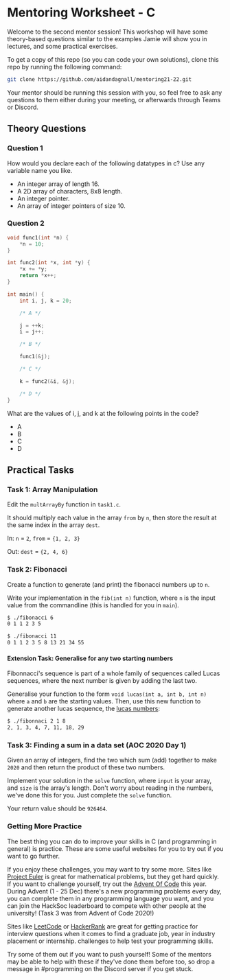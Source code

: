 # Mentoring Worksheet - C

Welcome to the second mentor session! This workshop will have some theory-based
questions similar to the examples Jamie will show you in lectures, and some
practical exercises.

To get a copy of this repo (so you can code your own solutions), clone this repo
by running the following command:

```bash
git clone https://github.com/aidandagnall/mentoring21-22.git
```

Your mentor should be running this session with you, so feel free to ask any
questions to them either during your meeting, or afterwards through Teams or
Discord.

## Theory Questions

### Question 1

How would you declare each of the following datatypes in c? Use any variable
name you like.

- An integer array of length 16.
- A 2D array of characters, 8x8 length.
- An integer pointer.
- An array of integer pointers of size 10.

### Question 2

```c
void func1(int *n) {
    *n = 10;
}

int func2(int *x, int *y) {
    *x += *y;
    return *x++;
}

int main() {
    int i, j, k = 20;

    /* A */

    j = ++k;
    i = j++;

    /* B */

    func1(&j);

    /* C */

    k = func2(&i, &j);

    /* D */
}

```

What are the values of i, j, and k at the following points in the code?

- A
- B
- C
- D

## Practical Tasks

### Task 1: Array Manipulation

Edit the `multArrayBy` function in `task1.c`.

It should multiply each value in the array `from` by `n`, then store the result
at the same index in the array `dest`.

In: `n` = `2`, `from` = `{1, 2, 3}`

Out: `dest` = `{2, 4, 6}`

### Task 2: Fibonacci

Create a function to generate (and print) the fibonacci numbers up to `n`.

Write your implementation in the `fib(int n)` function, where `n` is the input
value from the commandline (this is handled for you in `main`).

```bash
$ ./fibonacci 6
0 1 1 2 3 5

$ ./fibonacci 11
0 1 1 2 3 5 8 13 21 34 55
```

#### Extension Task: Generalise for any two starting numbers

Fibonnacci's sequence is part of a whole family of sequences called Lucas sequences,
where the next number is given by adding the last two.

Generalise your function to the form `void lucas(int a, int b, int n)`
where `a` and `b` are the starting values. Then, use this new function to generate
another lucas sequence, the [lucas numbers](https://en.wikipedia.org/wiki/Lucas_number):

```bash
$ ./fibonnaci 2 1 8
2, 1, 3, 4, 7, 11, 18, 29
```

### Task 3: Finding a sum in a data set (AOC 2020 Day 1)

Given an array of integers, find the two which sum (add) together to make `2020`
and then return the product of these two numbers.

Implement your solution in the `solve` function, where `input` is your array,
and `size` is the array's length. Don't worry about reading in the numbers,
we've done this for you. Just complete the `solve` function.

Your return value should be `926464`.

### Getting More Practice

The best thing you can do to improve your skills in C (and programming in
general) is practice. These are some useful websites for you to try out if you
want to go further.

If you enjoy these challenges, you may want to try some more. Sites like
[Project Euler](http://projecteuler.net) is great for mathematical problems, but
they get hard quickly. If you want to challenge yourself, try out the [Advent Of
Code](https://adventofcode.com) this year. During Advent (1 - 25 Dec) there's a
new programming problems every day, you can complete them in any programming
language you want, and you can join the HackSoc leaderboard to compete with
other people at the university! (Task 3 was from Advent of Code 2020!)

Sites like [LeetCode](https://leetcode.com) or
[HackerRank](https://www.hackerrank.com) are great for getting practice for
interview questions when it comes to find a graduate job, year in industry
placement or internship.  challenges to help test your programming skills.

Try some of them out if you want to push yourself! Some of the mentors may be
able to help with these if they've done them before too, so drop a message in
\#programming on the Discord server if you get stuck.
